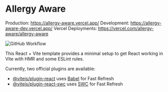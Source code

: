 # Allergy Aware

Production: https://allergy-aware.vercel.app/
Development: https://allergy-aware-dev.vercel.app/
Vercel Deployments: https://vercel.com/allergy-aware/allergy-aware

![GitHub Workflow](https://github.com/user-attachments/assets/996b1a56-9e73-4328-93dc-6cc9c752d0b1)

This React + Vite template provides a minimal setup to get React working in Vite with HMR and some ESLint rules.

Currently, two official plugins are available:

- [@vitejs/plugin-react](https://github.com/vitejs/vite-plugin-react/blob/main/packages/plugin-react/README.md) uses [Babel](https://babeljs.io/) for Fast Refresh
- [@vitejs/plugin-react-swc](https://github.com/vitejs/vite-plugin-react-swc) uses [SWC](https://swc.rs/) for Fast Refresh
